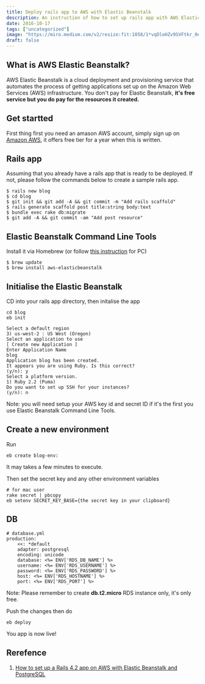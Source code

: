 ```yaml
---
title: Deploy rails app to AWS with Elastic Beanstalk
description: An instruction of how to set up rails app with AWS Elastic Beanstalk
date: 2016-10-17
tags: ["uncategorized"]
image: "https://miro.medium.com/v2/resize:fit:1058/1*vqDloHZv9SVFtkr_0e7now.png"
draft: false
---
```


## What is AWS Elastic Beanstalk?
AWS Elastic Beanstalk is a cloud deployment and provisioning service that automates the process of getting applications set up on the Amazon Web Services (AWS) infrastructure. You don't pay for Elastic Beanstalk, **it's free service but you do pay for the resources it created.**

## Get startted
First thing first you need an amason AWS account, simply sign up on [Amazon AWS](https://aws.amazon.com/), it offers free tier for a year when this is written.

## Rails app
Assuming that you already have a rails app that is ready to be deployed. If not, please follow the commands below to create a sample rails app.

```
$ rails new blog
$ cd blog
$ git init && git add -A && git commit -m "Add rails scaffold"
$ rails generate scaffold post title:string body:text
$ bundle exec rake db:migrate
$ git add -A && git commit -am "Add post resource"
```

## Elastic Beanstalk Command Line Tools
Install it via Homebrew (or follow [this instruction](http://docs.aws.amazon.com/elasticbeanstalk/latest/dg/eb-cli3-install.html#eb_cli3-install-with-pip) for PC)
```
$ brew update
$ brew install aws-elasticbeanstalk
```

## Initialise the Elastic Beanstalk
CD into your rails app directory, then initalise the app
```
cd blog
eb init

Select a default region
3) us-west-2 : US West (Oregon)
Select an application to use
[ Create new Application ]
Enter Application Name
blog
Application blog has been created.
It appears you are using Ruby. Is this correct?
(y/n): y
Select a platform version.
1) Ruby 2.2 (Puma)
Do you want to set up SSH for your instances?
(y/n): n
```
Note: you will need setup your AWS key id and secret ID if it's the first you use Elastic Beanstalk Command Line Tools.

## Create a new environment
Run 
```
eb create blog-env:
```
It may takes a few minutes to execute.

Then set the secret key and any other environment variables
```
# for mac user
rake secret | pbcopy
eb setenv SECRET_KEY_BASE={the secret key in your clipboard}
```

## DB
```
# database.yml
production:
    <<: *default
    adapter: postgresql
    encoding: unicode
    database: <%= ENV['RDS_DB_NAME'] %>
    username: <%= ENV['RDS_USERNAME'] %>
    password: <%= ENV['RDS_PASSWORD'] %>
    host: <%= ENV['RDS_HOSTNAME'] %>
    port: <%= ENV['RDS_PORT'] %>
```
Note: Please remember to create **db.t2.micro** RDS instance only, it's only free.

Push the changes then do
```
eb deploy
```

You app is now live!

## Rerefence
1. [How to set up a Rails 4.2 app on AWS with Elastic Beanstalk and PostgreSQL](https://medium.com/@jatescher/how-to-set-up-a-rails-4-2-app-on-aws-with-elastic-beanstalk-and-postgresql-3f9f29c046e2#.fbvysqycv)